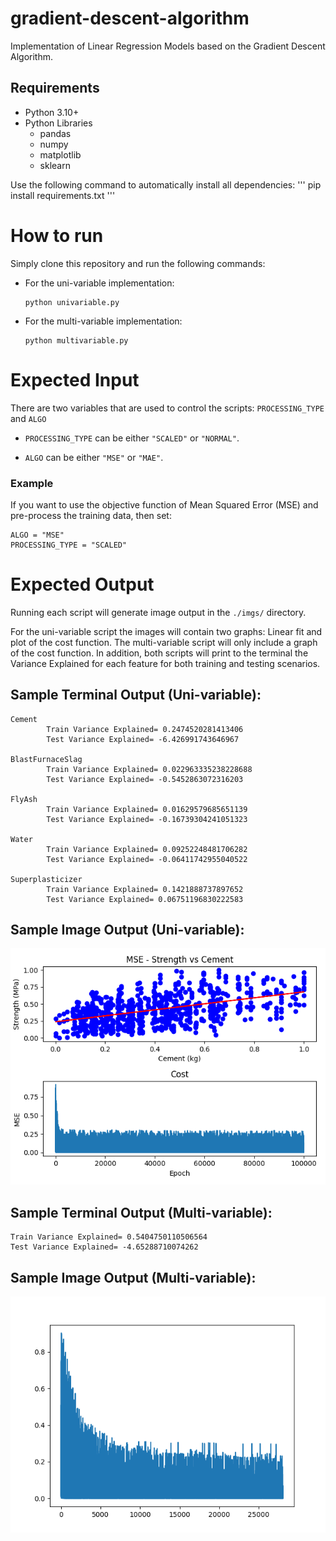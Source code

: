 # gradient-descent-algorithm

Implementation of Linear Regression Models based on the Gradient Descent Algorithm.

## Requirements

-   Python 3.10+
-   Python Libraries
    -   pandas
    -   numpy
    -   matplotlib
    -   sklearn

Use the following command to automatically install all dependencies:
'''
pip install requirements.txt
'''

# How to run

Simply clone this repository and run the following commands:

-   For the uni-variable implementation:
    ```
    python univariable.py
    ```
-   For the multi-variable implementation:
    ```
    python multivariable.py
    ```

# Expected Input

There are two variables that are used to control the scripts: `PROCESSING_TYPE` and `ALGO`

-   `PROCESSING_TYPE` can be either `"SCALED"` or `"NORMAL"`.

-   `ALGO` can be either `"MSE"` or `"MAE"`.

### Example

If you want to use the objective function of Mean Squared Error (MSE) and pre-process the training data, then set:

```
ALGO = "MSE"
PROCESSING_TYPE = "SCALED"
```

# Expected Output

Running each script will generate image output in the `./imgs/` directory.

For the uni-variable script the images will contain two graphs: Linear fit and plot of the cost function. The multi-variable script will only include a graph of the cost function. In addition, both scripts will print to the terminal the Variance Explained for each feature for both training and testing scenarios.

## Sample Terminal Output (Uni-variable):

```
Cement
        Train Variance Explained= 0.2474520281413406
        Test Variance Explained= -6.426991743646967

BlastFurnaceSlag
        Train Variance Explained= 0.022963335238228688
        Test Variance Explained= -0.5452863072316203

FlyAsh
        Train Variance Explained= 0.01629579685651139
        Test Variance Explained= -0.16739304241051323

Water
        Train Variance Explained= 0.09252248481706282
        Test Variance Explained= -0.06411742955040522

Superplasticizer
        Train Variance Explained= 0.1421888737897652
        Test Variance Explained= 0.06751196830222583
```

## Sample Image Output (Uni-variable):

![Screenshot](./imgs/Cement.png)

## Sample Terminal Output (Multi-variable):

```
Train Variance Explained= 0.5404750110506564
Test Variance Explained= -4.65288710074262
```

## Sample Image Output (Multi-variable):

![Screenshot](./imgs/SCALED_MSE_multi.png)
